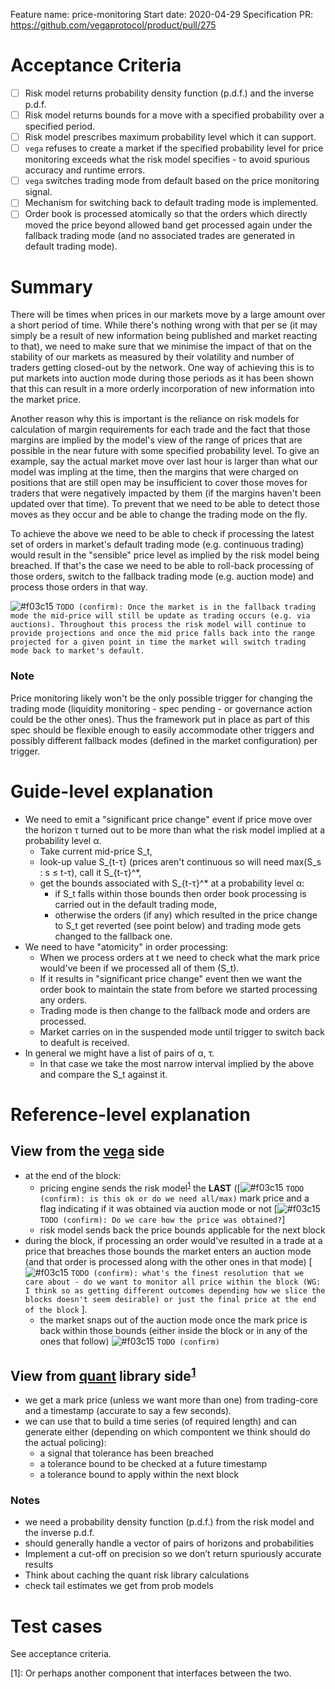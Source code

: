 Feature name: price-monitoring
Start date: 2020-04-29
Specification PR: https://github.com/vegaprotocol/product/pull/275

# Acceptance Criteria

- [ ] Risk model returns probability density function (p.d.f.) and the inverse p.d.f.
- [ ] Risk model returns bounds for a move with a specified probability over a specified period.
- [ ] Risk model prescribes maximum probability level which it can support.
- [ ] `vega` refuses to create a market if the specified probability level for price monitoring exceeds what the risk model specifies - to avoid spurious accuracy and runtime errors.
- [ ] `vega` switches trading mode from default based on the price monitoring signal.
- [ ] Mechanism for switching back to default trading mode is implemented.
- [ ] Order book is processed atomically so that the orders which directly moved the price beyond allowed band get processed again under the fallback trading mode (and no associated trades are generated in default trading mode).

# Summary

There will be times when prices in our markets move by a large amount over a short period of time. While there's nothing wrong with that per se (it may simply be a result of new information being published and market reacting to that), we need to make sure that we minimise the impact of that on the stability of our markets as measured by their volatility and number of traders getting closed-out by the network. One way of achieving this is to put markets into auction mode during those periods as it has been shown that this can result in a more orderly incorporation of new information into the market price.

Another reason why this is important is the reliance on risk models for calculation of margin requirements for each trade and the fact that those margins are implied by the model's view of the range of prices that are possible in the near future with some specified probability level. To give an example, say the actual market move over last hour is larger than what our model was impling at the time, then the margins that were charged on positions that are still open may be insufficient to cover those moves for traders that were negatively impacted by them (if the margins haven't been updated over that time). To prevent that we need to be able to detect those moves as they occur and be able to change the trading mode on the fly.

To achieve the above we need to be able to check if processing the latest set of orders in market's default trading mode (e.g. continuous trading) would result in the "sensible" price level as implied by the risk model being breached. If that's the case we need to be able to roll-back processing of those orders, switch to the fallback trading mode (e.g. auction mode) and process those orders in that way.

![#f03c15](https://via.placeholder.com/15/f03c15/000000?text=+) `TODO (confirm): Once the market is in the fallback trading mode the mid-price will still be update as trading occurs (e.g. via auctions). Throughout this process the risk model will continue to provide projections and once the mid price falls back into the range projected for a given point in time the market will switch trading mode back to market's default.`

### Note

Price monitoring likely won't be the only possible trigger for changing the trading mode (liquidity monitoring - spec pending - or governance action could be the other ones). Thus the framework put in place as part of this spec should be flexible enough to easily accommodate other triggers and possibly different fallback modes (defined in the market configuration) per trigger.

# Guide-level explanation

- We need to emit a "significant price change" event if price move over the horizon τ turned out to be more than what the risk model implied at a probability level α.
  - Take current mid-price S_t,
  - look-up value S_{t-τ} (prices aren't continuous so will need max(S_s : s  ≤ t-τ), call it  S_{t-τ}^*,
  - get the bounds associated with S_{t-τ}^* at a probability level α:
    - if S_t falls within those bounds then order book processing is carried out in the default trading mode,
    - otherwise the orders (if any) which resulted in the price change to S_t get reverted (see point below) and trading mode gets changed to the fallback one.
- We need to have "atomicity" in order processing:
  - When we process orders at t we need to check what the mark price would've been if we processed all of them (S_t).
  - If it results in "significant price change" event then we want the order book to maintain the state from before we started processing any orders.
  - Trading mode is then change to the fallback mode and orders are processed.
  - Market carries on in the suspended mode until trigger to switch back to deafult is received.
- In general we might have a list of pairs of α, τ.
  - In that case we take the most narrow interval implied by the above and compare the S_t against it.

# Reference-level explanation

## View from the [vega](https://github.com/vegaprotocol/vega) side

- at the end of the block:
  - pricing engine sends the risk model<sup>[1](#footnote1)</sup> the **LAST** ([![#f03c15](https://via.placeholder.com/15/f03c15/000000?text=+) `TODO (confirm): is this ok or do we need all/max)` mark price and a flag indicating if it was obtained via auction mode or not [![#f03c15](https://via.placeholder.com/15/f03c15/000000?text=+) `TODO (confirm): Do we care how the price was obtained?`]
  - risk model sends back the price bounds applicable for the next block
- during the block, if processing an order would've resulted in a trade at a price that breaches those bounds the market enters an auction mode (and that order is processed along with the other ones in that mode) [![#f03c15](https://via.placeholder.com/15/f03c15/000000?text=+) `TODO (confirm): what's the finest resolution that we care about - do we want to monitor all price within the block (WG: I think so as getting different outcomes depending how we slice the blocks doesn't seem desirable) or just the final price at the end of the block` ].
  - the market snaps out of the auction mode once the mark price is back within those bounds (either inside the block or in any of the ones that follow) ![#f03c15](https://via.placeholder.com/15/f03c15/000000?text=+) `TODO (confirm)`

## View from [quant](https://github.com/vegaprotocol/quant) library side<sup>[1](#myfootnote1)</sup>

- we get a mark price (unless we want more than one) from trading-core and a timestamp (accurate to say a few seconds).
- we can use that to build a time series (of required length) and can generate either (depending on which compontent we think should do the actual policing):
  - a signal that tolerance has been breached
  - a tolerance bound to be checked at a future timestamp
  - a tolerance bound to apply within the next block

### Notes

- we need a probability density function (p.d.f.) from the risk model and the inverse p.d.f.
- should generally handle a vector of pairs of horizons and probabilities
- Implement a cut-off on precision so we don’t return spuriously accurate results
- Think about caching the quant risk library calculations
- check tail estimates we get from prob models

# Test cases

See acceptance criteria.

<a name="footnote1">[1]: </a>Or perhaps another component that interfaces between the two.
